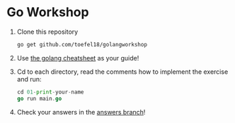 # Go Workshop

1. Clone this repository

   ```bash
   go get github.com/toefel18/golangworkshop
   ```
1. Use [the golang 
cheatsheet](https://github.com/a8m/go-lang-cheat-sheet/blob/master/golang_refcard.pdf) 
as your guide!

1. Cd to each directory, read the comments how to implement the exercise and run:  

   ```go
   cd 01-print-your-name
   go run main.go
   ```

1. Check your answers in the [answers branch](https://github.com/toefel18/golangworkshop/tree/answers)! 
